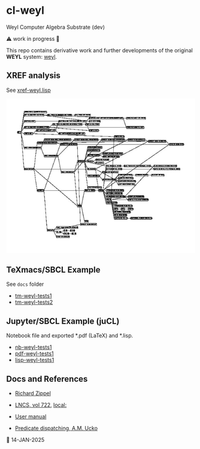 # cl-weyl
Weyl Computer Algebra Substrate (dev)

⚠️ work in progress 🚧

This repo contains derivative work and further developments of the original __WEYL__ system:
[weyl](https://github.com/nilqed/weyl).


## XREF analysis
See [xref-weyl.lisp](./xref/xref-weyl.lisp)

![classes](./docs/classes2.jpg?raw=true)


## TeXmacs/SBCL Example
See `docs` folder 

  * [tm-weyl-tests1](./docs/tm-weyl-tests1.pdf)
  * [tm-weyl-tests2](./docs/tm-weyl-tests2.pdf)
  
## Jupyter/SBCL Example (juCL)
Notebook file and exported *.pdf (LaTeX) and *.lisp.
 
  * [nb-weyl-tests1](./docs/weyl-tests1.ipynb)
  * [pdf-weyl-tests1](./docs/weyl-tests1.pdf)
  * [lisp-weyl-tests1](./docs/weyl-tests1.lisp)

## Docs and References

 * [Richard Zippel](https://www.cs.cornell.edu/rz/computer-algebra.html)
 * [LNCS, vol 722](https://link.springer.com/chapter/10.1007/BFb0013185),
   [local:](./docs/90-1077.pdf)
 
 * [User manual](https://github.com/nilqed/weyl/blob/master/reference/Weyl%20Manual.pdf)
 
 * [Predicate dispatching, A.M. Ucko](https://github.com/nilqed/weyl/blob/master/reference/AITR-2001-006.pdf)
 
 

📅 14-JAN-2025




